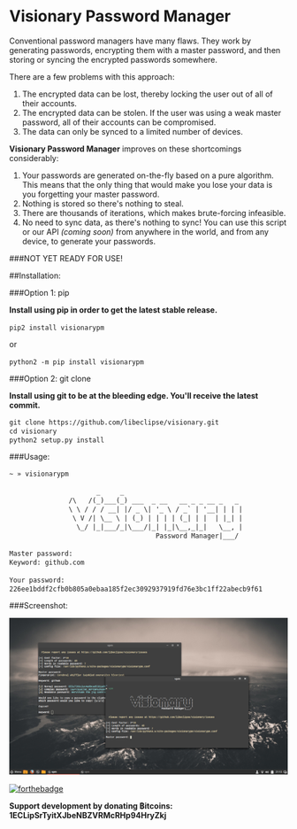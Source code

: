# Visionary Password Manager

Conventional password managers have many flaws. They work by generating passwords, encrypting them with a master password, and then storing or syncing the encrypted passwords somewhere.

There are a few problems with this approach:

1. The encrypted data can be lost, thereby locking the user out of all of their accounts.
2. The encrypted data can be stolen. If the user was using a weak master password, all of their accounts can be compromised.
3. The data can only be synced to a limited number of devices.

**Visionary Password Manager** improves on these shortcomings considerably:

1. Your passwords are generated on-the-fly based on a pure algorithm. This means that the only thing that would make you lose your data is you forgetting your master password.
2. Nothing is stored so there's nothing to steal.
3. There are thousands of iterations, which makes brute-forcing infeasible.
4. No need to sync data, as there's nothing to sync! You can use this script or our API *(coming soon)* from anywhere in the world, and from any device, to generate your passwords.

###NOT YET READY FOR USE!

##Installation:

###Option 1: pip

**Install using pip in order to get the latest stable release.**

`pip2 install visionarypm`

or

`python2 -m pip install visionarypm`

###Option 2: git clone

**Install using git to be at the bleeding edge. You'll receive the latest commit.**

```
git clone https://github.com/libeclipse/visionary.git
cd visionary
python2 setup.py install
```

###Usage:

```
~ » visionarypm

                      _     _                              
               /\   /(_)___(_) ___  _ __   __ _ _ __ _   _ 
               \ \ / / / __| |/ _ \| '_ \ / _` | '__| | | |
                \ V /| \__ \ | (_) | | | | (_| | |  | |_| |
                 \_/ |_|___/_|\___/|_| |_|\__,_|_|   \__, |
                                     Password Manager|___/ 

Master password: 
Keyword: github.com

Your password: 226ee1bddf2cfb0b805a0ebaa185f2ec3092937919fd76e3bc1ff22abecb9f61
```

###Screenshot:

![Screenshot](https://github.com/libeclipse/visionary/blob/master/images/screenshot.png "Screenshot")

[![forthebadge](http://forthebadge.com/images/badges/built-with-swag.svg)](http://forthebadge.com)

**Support development by donating ฿itcoins: 1ECLipSrTyitXJbeNBZVRMcRHp94HryZkj**
